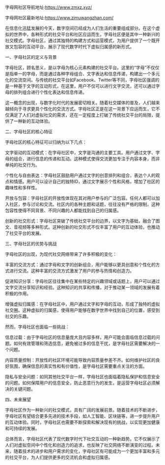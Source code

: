 
字母网社区导航地址:https://www.zmxz.xyz/

字母网社区最新地址:https://www.zimuwangzhan.com/

在信息化迅猛发展的今天，数字空间已经成为人们生活的重要组成部分。在这个虚拟的世界中，各种形式的社交平台和社区应运而生，字母社区便是其中一种新兴的社交模式。字母社区，通过其独特的构建方式和运营模式，为用户提供了一个既开放又包容的互动平台，展示了现代数字时代下虚拟归属感的新形式。

一、字母社区的定义与背景

字母社区，顾名思义，是以字母为核心元素构建的社交平台。这里的“字母”不仅仅是指单一的字母，而是通过各种字母组合、文字表达和信息传递，构建出一个多元化的交流空间。与传统的社交平台如Facebook、Twitter等不同，字母社区强调的是一种基于文字的互动形式，在这里，用户不仅可以进行文字交流，还可以通过字母的排列组合进行个性化表达和信息传递。

这一概念的出现，与数字化时代的发展密切相关。随着社交媒体的普及，人们越来越倾向于寻求更具个性化的交流方式。字母社区正是在这一背景下应运而生，它不仅满足了人们对虚拟社交的需求，还在一定程度上打破了传统社交平台的局限，提供了一种新的互动体验。

二、字母社区的核心特征

字母社区的核心特征可以归纳为以下几点：

文字驱动的互动模式：在字母社区中，文字是沟通的主要工具。用户通过文字、字母的组合，进行信息的传递和互动。这种模式使得交流更加专注于内容本身，而非单纯的社交行为。

个性化与自由表达：字母社区鼓励用户通过文字的创意排列和组合，表达个人的观点和情感。用户可以设计自己的独特ID，通过文字展示个性和风格，增加了社区的趣味性和多样性。

开放与包容：字母社区的开放性体现在其对用户参与的广泛包容。任何人都可以加入社区，参与讨论和交流。社区内的各种主题和话题，往往没有严格的限制，这种包容性使得不同背景、不同兴趣的人都能找到自己的归属感。

创新的社交形式：字母社区突破了传统社交平台的边界，以文字为基础，融合了图文、音视频等多种形式。这种创新的社交形式不仅丰富了用户的互动体验，也推动了社交平台的发展。

三、字母社区的优势与挑战

字母社区的出现，为现代社交网络带来了许多积极的变化：

丰富的交流方式：通过字母和文字的创新组合，用户能够以更具创意和个性化的方式进行交流。这种丰富的交流方式激发了用户的参与热情和创造力。

促进知识分享：字母社区往往集中在某些特定的兴趣领域或话题上，用户可以通过文字交流分享知识和经验。这种知识的共享和传播，对于推动某一领域的发展有着积极的作用。

增强虚拟归属感：在字母社区中，用户通过文字和字母的互动，形成了独特的虚拟社交圈。这种虚拟的归属感，使得用户能够在数字世界中找到自己的位置，感受到社交的乐趣。

然而，字母社区也面临一些挑战：

信息过载：由于字母社区的信息量庞大且内容多样，用户可能会面临信息过载的问题。如何有效管理和筛选信息，避免被过多的信息干扰，是字母社区需要解决的一个问题。

内容质量控制：开放性的社区环境可能导致内容质量参差不齐。如何维护社区的良好氛围，确保信息的真实性和有价值性，是字母社区需要重点关注的方面。

隐私与安全问题：如同其他社交平台一样，字母社区也面临着隐私保护和信息安全的问题。如何保障用户的信息安全，防止恶意行为的发生，是运营字母社区必须解决的关键问题。

四、未来展望

字母社区作为一种新兴的社交模式，具有广阔的发展前景。随着技术的不断进步，字母社区有望结合更多先进的技术手段，如人工智能、区块链等，进一步提升用户的互动体验。同时，字母社区也需要不断探索和解决现有的挑战，以实现更加健康和可持续的发展。

总体而言，字母社区代表了现代数字时代下社交互动的一种新趋势。它不仅展示了人们对虚拟空间中个性化和创造力的追求，也反映了社交网络不断演变的过程。未来，随着技术的进步和用户需求的变化，字母社区有可能成为一个更加丰富和多元的社交平台，为人们提供更多的交流机会和虚拟归属感。

